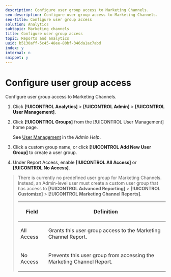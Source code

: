 ```yaml
---
description: Configure user group access to Marketing Channels.
seo-description: Configure user group access to Marketing Channels.
seo-title: Configure user group access
solution: Analytics
subtopic: Marketing channels
title: Configure user group access
topic: Reports and analytics
uuid: b5130aff-5c45-48ee-80bf-346da1ac7abd
index: y
internal: n
snippet: y
---
```


# Configure user group access

Configure user group access to Marketing Channels.

1. Click **[!UICONTROL Analytics]** > **[!UICONTROL Admin]** > **[!UICONTROL User Management]**.
1. Click **[!UICONTROL Groups]** from the [!UICONTROL User Management] home page.

   See [User Management](https://marketing.adobe.com/resources/help/en_US/reference/index.html?f=user_management) in the *Admin Help*. 

1. Click a custom group name, or click **[!UICONTROL Add New User Group]** to create a user group.
1. Under Report Access, enable **[!UICONTROL All Access]** or **[!UICONTROL No Access]**.
>There is currently no predefined user group for Marketing Channels. Instead, an Admin-level user must create a custom user group that has access to **[!UICONTROL Advanced Reporting]** > **[!UICONTROL Customize]** > **[!UICONTROL Marketing Channel Reports]**. 
>
><table id="table_C18A0F1C9E214EB585A29801BA2400F8"> 
 <thead> 
  <tr> 
   <th colname="col1" class="entry"> <p>Field </p> </th> 
   <th colname="col2" class="entry"> <p>Definition </p> </th> 
  </tr> 
 </thead>
 <tbody> 
  <tr> 
   <td colname="col1"> <p>All Access </p> </td> 
   <td colname="col2"> <p>Grants this user group access to the <span class="wintitle"> Marketing Channel Report</span>. </p> </td> 
  </tr> 
  <tr> 
   <td colname="col1"> <p>No Access </p> </td> 
   <td colname="col2"> <p>Prevents this user group from accessing the <span class="wintitle"> Marketing Channel Report</span>. </p> </td> 
  </tr> 
 </tbody> 
</table>
